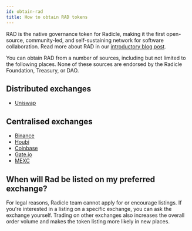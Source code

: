 ```yaml
---
id: obtain-rad
title: How to obtain RAD tokens
---
```


RAD is the native governance token for Radicle, making it the first open-source, community-led, and self-sustaining
network for software collaboration. Read more about RAD in our [introductory blog
post](https://radicle.mirror.xyz/CgcHpSXUlPvwMVaUVVaJ7r8bIJI2BOKOytaI9-nO9oY).

You can obtain RAD from a number of sources, including but not limited to the following places. None of these sources
are endorsed by the Radicle Foundation, Treasury, or DAO.

## Distributed exchanges

- [Uniswap](https://info.uniswap.org/#/pools/0x7c8dbf6e88f52cb56dd30190558cb982f62fc660)

## Centralised exchanges

- [Binance](https://www.binance.com/en/trade/RAD_USDT)
- [Houbi](https://www.huobi.com/en-us/exchange/rad_usdt)
- [Coinbase](https://www.coinbase.com/price/radicle)
- [Gate.io](https://www.gate.io/en/trade/RAD_ETH)
- [MEXC](https://www.mexc.com/exchange/RAD_USDT)

## When will Rad be listed on my preferred exchange?

For legal reasons, Radicle team cannot apply for or encourage listings. If you're interested in a listing on a specific
exchange, you can ask the exchange yourself. Trading on other exchanges also increases the overall order volume and
makes the token listing more likely in new places.
